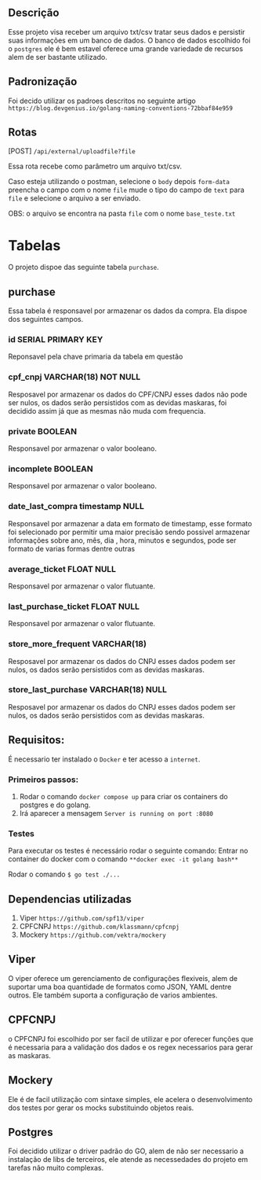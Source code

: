 ## Descrição
Esse projeto visa receber um arquivo txt/csv tratar seus dados e persistir suas informações em um banco de dados.
O banco de dados escolhido foi o `postgres` ele é bem estavel oferece uma grande variedade de recursos alem de ser bastante utilizado.

## Padronização
Foi decido utilizar os padroes descritos no seguinte artigo `https://blog.devgenius.io/golang-naming-conventions-72bbaf84e959`

## Rotas 

[POST] `/api/external/uploadfile?file`

Essa rota recebe como parâmetro um arquivo txt/csv. 

Caso esteja utilizando o postman, selecione o `body` depois `form-data` preencha o campo com o nome `file` mude o tipo do campo de `text` para `file` e selecione o arquivo a ser enviado. 

OBS: o arquivo se encontra na pasta `file` com o nome `base_teste.txt` 

# Tabelas
O projeto dispoe das seguinte tabela `purchase`.

## purchase

Essa tabela é responsavel por armazenar os dados da compra.
Ela dispoe dos seguintes campos.
### id SERIAL PRIMARY KEY
Reponsavel pela chave primaria da tabela em questão

### cpf_cnpj VARCHAR(18) NOT NULL
Resposavel por armazenar os dados do CPF/CNPJ esses dados não pode ser nulos, os dados serão persistidos com as devidas maskaras, foi decidido assim já que as mesmas não muda com frequencia.

### private BOOLEAN
Responsavel por armazenar o valor booleano.

###  incomplete BOOLEAN
Responsavel por armazenar o valor booleano.

### date_last_compra timestamp NULL
Responsavel por armazenar a data em formato de timestamp, esse formato foi selecionado por permitir uma maior precisão sendo possivel armazenar informações sobre ano, mês, dia , hora, minutos e segundos, pode ser formato de varias formas dentre outras

### average_ticket FLOAT NULL
Responsavel por armazenar o valor flutuante.

### last_purchase_ticket FLOAT NULL
Responsavel por armazenar o valor flutuante.
### store_more_frequent VARCHAR(18)
Resposavel por armazenar os dados do CNPJ esses dados podem ser nulos, os dados serão persistidos com as devidas maskaras.

### store_last_purchase VARCHAR(18) NULL
Resposavel por armazenar os dados do CNPJ esses dados podem ser nulos, os dados serão persistidos com as devidas maskaras.


## Requisitos:
É necessario ter instalado o `Docker` e ter acesso a `internet`.
### Primeiros passos:

1. Rodar o comando `docker compose up` para criar os containers do postgres e do golang.
2. Irá aparecer a mensagem `Server is running on port :8080`

### Testes

Para executar os testes é necessário rodar o seguinte comando:
Entrar no container do docker com o comando `**docker exec -it golang bash**`

Rodar o comando `$ go test ./...`

## Dependencias utilizadas

1. Viper `https://github.com/spf13/viper`
2. CPFCNPJ `https://github.com/klassmann/cpfcnpj`
3. Mockery  `https://github.com/vektra/mockery`

## Viper

O viper oferece um gerenciamento de configurações flexiveis, alem de suportar uma boa quantidade de formatos como JSON, YAML dentre outros.
Ele também suporta a configuração de varios ambientes.

## CPFCNPJ

o CPFCNPJ foi escolhido por ser facil de utilizar e por oferecer funções que é necessaria para a validação dos dados e os regex necessarios para gerar as maskaras.

## Mockery

Ele é de facil utilização com sintaxe simples, ele acelera o desenvolvimento dos testes por gerar os mocks substituindo objetos reais.

## Postgres

Foi decidido utilizar o driver padrão do GO, alem de não ser necessario a instalação de libs de terceiros, ele atende as necessedades do projeto em tarefas não muito complexas.

